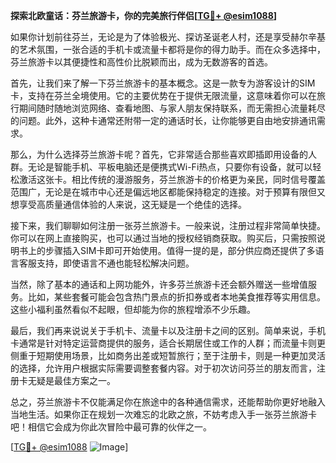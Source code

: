 **探索北欧童话：芬兰旅游卡，你的完美旅行伴侣[[TG💪+ @esim1088](https://t.me/s/esim1088)]**

如果你计划前往芬兰，无论是为了体验极光、探访圣诞老人村，还是享受赫尔辛基的艺术氛围，一张合适的手机卡或流量卡都将是你的得力助手。而在众多选择中，芬兰旅游卡以其便捷性和高性价比脱颖而出，成为无数游客的首选。

首先，让我们来了解一下芬兰旅游卡的基本概念。这是一款专为游客设计的SIM卡，支持在芬兰全境使用。它的主要优势在于提供无限流量，这意味着你可以在旅行期间随时随地浏览网络、查看地图、与家人朋友保持联系，而无需担心流量耗尽的问题。此外，这种卡通常还附带一定的通话时长，让你能够更自由地安排通讯需求。

那么，为什么选择芬兰旅游卡呢？首先，它非常适合那些喜欢即插即用设备的人群。无论是智能手机、平板电脑还是便携式Wi-Fi热点，只要你有设备，就可以轻松激活这张卡。相比传统的漫游服务，芬兰旅游卡的价格更为亲民，同时信号覆盖范围广，无论是在城市中心还是偏远地区都能保持稳定的连接。对于预算有限但又想享受高质量通信体验的人来说，这无疑是一个绝佳的选择。

接下来，我们聊聊如何注册一张芬兰旅游卡。一般来说，注册过程非常简单快捷。你可以在网上直接购买，也可以通过当地的授权经销商获取。购买后，只需按照说明书上的步骤插入SIM卡即可开始使用。值得一提的是，部分供应商还提供了多语言客服支持，即使语言不通也能轻松解决问题。

当然，除了基本的通话和上网功能外，许多芬兰旅游卡还会额外赠送一些增值服务。比如，某些套餐可能会包含热门景点的折扣券或者本地美食推荐等实用信息。这些小福利虽然看似不起眼，但却能为你的旅程增添不少乐趣。

最后，我们再来说说关于手机卡、流量卡以及注册卡之间的区别。简单来说，手机卡通常是针对特定运营商提供的服务，适合长期居住或工作的人群；而流量卡则更侧重于短期使用场景，比如商务出差或短暂旅行；至于注册卡，则是一种更加灵活的选择，允许用户根据实际需要调整套餐内容。对于初次访问芬兰的朋友而言，注册卡无疑是最佳方案之一。

总之，芬兰旅游卡不仅能满足你在旅途中的各种通信需求，还能帮助你更好地融入当地生活。如果你正在规划一次难忘的北欧之旅，不妨考虑入手一张芬兰旅游卡吧！相信它会成为你此次冒险中最可靠的伙伴之一。

[[TG💪+ @esim1088](https://t.me/s/esim1088) ![Image](https://i.postimg.cc/4NQfJmqS/Snipaste-2025-05-13-00-14-12.png)]